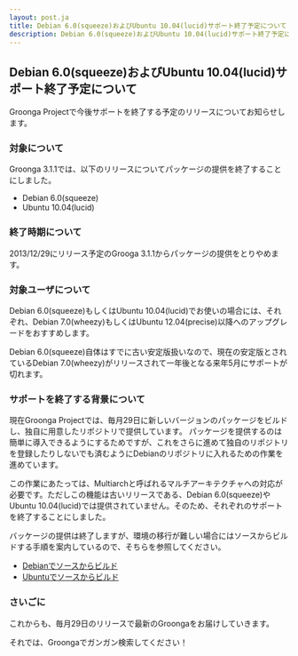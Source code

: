 ```yaml
---
layout: post.ja
title: Debian 6.0(squeeze)およびUbuntu 10.04(lucid)サポート終了予定について
description: Debian 6.0(squeeze)およびUbuntu 10.04(lucid)サポート終了予定について
---
```


Debian 6.0(squeeze)およびUbuntu 10.04(lucid)サポート終了予定について
--------------------------------------------------------------------

Groonga
Projectで今後サポートを終了する予定のリリースについてお知らせします。

### 対象について

Groonga
3.1.1では、以下のリリースについてパッケージの提供を終了することにしました。

-   Debian 6.0(squeeze)
-   Ubuntu 10.04(lucid)

### 終了時期について

2013/12/29にリリース予定のGrooga
3.1.1からパッケージの提供をとりやめます。

### 対象ユーザについて

Debian 6.0(squeeze)もしくはUbuntu
10.04(lucid)でお使いの場合には、それぞれ、Debian
7.0(wheezy)もしくはUbuntu
12.04(precise)以降へのアップグレードをおすすめします。

Debian
6.0(squeeze)自体はすでに古い安定版扱いなので、現在の安定版とされているDebian
7.0(wheezy)がリリースされて一年後となる来年5月にサポートが切れます。

### サポートを終了する背景について

現在Groonga
Projectでは、毎月29日に新しいバージョンのパッケージをビルドし、独自に用意したリポジトリで提供しています。
パッケージを提供するのは簡単に導入できるようにするためですが、これをさらに進めて独自のリポジトリを登録したりしないでも済むようにDebianのリポジトリに入れるための作業を進めています。

この作業にあたっては、Multiarchと呼ばれるマルチアーキテクチャへの対応が必要です。ただしこの機能は古いリリースである、Debian
6.0(squeeze)やUbuntu
10.04(lucid)では提供されていません。そのため、それぞれのサポートを終了することにしました。

バッケージの提供は終了しますが、環境の移行が難しい場合にはソースからビルドする手順を案内しているので、そちらを参照してください。

-   [Debianでソースからビルド](http://groonga.org/ja/docs/install/debian.html#build-from-source)
-   [Ubuntuでソースからビルド](http://groonga.org/ja/docs/install/ubuntu.html#build-from-source)

### さいごに

これからも、毎月29日のリリースで最新のGroongaをお届けしていきます。

それでは、Groongaでガンガン検索してください！
